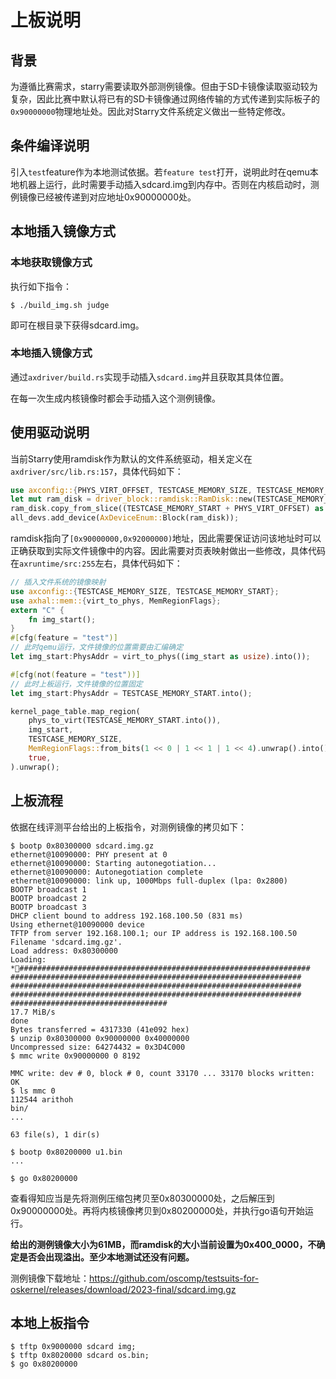 # 上板说明

## 背景

为遵循比赛需求，starry需要读取外部测例镜像。但由于SD卡镜像读取驱动较为复杂，因此比赛中默认将已有的SD卡镜像通过网络传输的方式传递到实际板子的`0x90000000`物理地址处。因此对Starry文件系统定义做出一些特定修改。



## 条件编译说明

引入`test`feature作为本地测试依据。若`feature test`打开，说明此时在qemu本地机器上运行，此时需要手动插入sdcard.img到内存中。否则在内核启动时，测例镜像已经被传递到对应地址0x90000000处。



## 本地插入镜像方式

### 本地获取镜像方式

执行如下指令：

```shell
$ ./build_img.sh judge
```

即可在根目录下获得sdcard.img。

### 本地插入镜像方式

通过`axdriver/build.rs`实现手动插入`sdcard.img`并且获取其具体位置。

在每一次生成内核镜像时都会手动插入这个测例镜像。

## 使用驱动说明

当前Starry使用ramdisk作为默认的文件系统驱动，相关定义在`axdriver/src/lib.rs:157`，具体代码如下：

```rust
use axconfig::{PHYS_VIRT_OFFSET, TESTCASE_MEMORY_SIZE, TESTCASE_MEMORY_START};
let mut ram_disk = driver_block::ramdisk::RamDisk::new(TESTCASE_MEMORY_SIZE);
ram_disk.copy_from_slice((TESTCASE_MEMORY_START + PHYS_VIRT_OFFSET) as *const u8);
all_devs.add_device(AxDeviceEnum::Block(ram_disk));
```



ramdisk指向了`[0x90000000,0x92000000)`地址，因此需要保证访问该地址时可以正确获取到实际文件镜像中的内容。因此需要对页表映射做出一些修改，具体代码在`axruntime/src:255`左右，具体代码如下：

```rust
// 插入文件系统的镜像映射
use axconfig::{TESTCASE_MEMORY_SIZE, TESTCASE_MEMORY_START};
use axhal::mem::{virt_to_phys, MemRegionFlags};
extern "C" {
    fn img_start();
}
#[cfg(feature = "test")]
// 此时qemu运行，文件镜像的位置需要由汇编确定
let img_start:PhysAddr = virt_to_phys((img_start as usize).into());

#[cfg(not(feature = "test"))]
// 此时上板运行，文件镜像的位置固定
let img_start:PhysAddr = TESTCASE_MEMORY_START.into();

kernel_page_table.map_region(
    phys_to_virt(TESTCASE_MEMORY_START.into()),
    img_start,
    TESTCASE_MEMORY_SIZE,
    MemRegionFlags::from_bits(1 << 0 | 1 << 1 | 1 << 4).unwrap().into(),
    true,
).unwrap();
```



## 上板流程

依据在线评测平台给出的上板指令，对测例镜像的拷贝如下：

```shell
$ bootp 0x80300000 sdcard.img.gz
ethernet@10090000: PHY present at 0
ethernet@10090000: Starting autonegotiation...
ethernet@10090000: Autonegotiation complete
ethernet@10090000: link up, 1000Mbps full-duplex (lpa: 0x2800)
BOOTP broadcast 1
BOOTP broadcast 2
BOOTP broadcast 3
DHCP client bound to address 192.168.100.50 (831 ms)
Using ethernet@10090000 device
TFTP from server 192.168.100.1; our IP address is 192.168.100.50
Filename 'sdcard.img.gz'.
Load address: 0x80300000
Loading: *#################################################################
#################################################################
#################################################################
#################################################################
###################################
17.7 MiB/s
done
Bytes transferred = 4317330 (41e092 hex) 
$ unzip 0x80300000 0x90000000 0x40000000
Uncompressed size: 64274432 = 0x3D4C000
$ mmc write 0x90000000 0 8192

MMC write: dev # 0, block # 0, count 33170 ... 33170 blocks written: OK
$ ls mmc 0
112544 arithoh
bin/
...

63 file(s), 1 dir(s)

$ bootp 0x80200000 u1.bin
...

$ go 0x80200000
```

查看得知应当是先将测例压缩包拷贝至0x80300000处，之后解压到0x90000000处。再将内核镜像拷贝到0x80200000处，并执行go语句开始运行。



**给出的测例镜像大小为61MB，而ramdisk的大小当前设置为0x400_0000，不确定是否会出现溢出。至少本地测试还没有问题。**



测例镜像下载地址：https://github.com/oscomp/testsuits-for-oskernel/releases/download/2023-final/sdcard.img.gz



## 本地上板指令

```shell
$ tftp 0x9000000 sdcard img;
$ tftp 0x8020000 sdcard os.bin;
$ go 0x80200000
```

